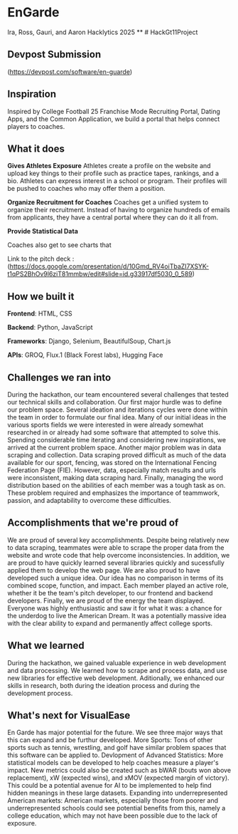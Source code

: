 # EnGarde
Ira, Ross, Gauri, and Aaron Hacklytics 2025
** # HackGt11Project

## Devpost Submission
(https://devpost.com/software/en-guarde)

## Inspiration
Inspired by College Football 25 Franchise Mode Recruiting Portal, Dating Apps, and the Common Application, we build a portal that helps connect players to coaches. 


## What it does
**Gives Athletes Exposure**
Athletes create a profile on the website and upload key things to their profile such as practice tapes, rankings, and a bio. Athletes can express interest in a school or program. Their profiles will be pushed to coaches who may offer them a position.

**Organize Recruitment for Coaches**
Coaches get a unified system to organize their recruitment. Instead of having to organize hundreds of emails from applicants, they have a central portal where they can do it all from.

**Provide Statistical Data**

Coaches also get to see charts that 

Link to the pitch deck : (https://docs.google.com/presentation/d/10Gmd_RV4oiTbaZI7XSYK-t1qPS2BhOv9l6ziT81mmbw/edit#slide=id.g33917df5030_0_589)

## How we built it
**Frontend**: HTML, CSS

**Backend**: Python, JavaScript

**Frameworks**: Django, Selenium, BeautifulSoup, Chart.js

**APIs**: GROQ, Flux.1 (Black Forest labs), Hugging Face

## Challenges we ran into
During the hackathon, our team encountered several challenges that tested our technical skills and collaboration. Our first major hurdle was to define our problem space. Several ideation and iterations cycles were done within the team in order to formulate our final idea. Many of our initial ideas in the various sports fields we were interested in were already somewhat researched in or already had some software that attempted to solve this. Spending considerable time iterating and considering new inspirations, we arrived at the current problem space. Another major problem was in data scraping and collection. Data scraping proved difficult as much of the data available for our sport, fencing, was stored on the International Fencing Federation Page (FIE). However, data, especially match results and urls were inconsistent, making data scraping hard. Finally, managing the word distribution based on the abilities of each member was a tough task as on. These problem required and emphasizes the importance of teammwork, passion, and adaptability to overcome these difficulties.

## Accomplishments that we're proud of
We are proud of several key accomplishments. Despite being relatively new to data scraping, teammates were able to scrape the proper data from the website and wrote code that help overcome inconsistencies. In addition, we are proud to have quickly learned several libraries quickly and sucessfully applied them to develop the web page. We are also proud to have developed such a unique idea. Our idea has no comparison in terms of its combined scope, function, and impact. Each member played an active role, whether it be the team's pitch developer, to our frontend and backend developers. Finally, we are proud of the energy the team displayed. Everyone was highly enthusiastic and saw it for what it was: a chance for the underdog to live the American Dream. It was a potentially massive idea with the clear ability to expand and permanently affect college sports.

## What we learned
During the hackathon, we gained valuable experience in web development and data processing. We learned how to scrape and process data, and use new libraries for effective web development. Aditionally, we enhanced our skills in research, both during the ideation process and during the development process.

## What's next for VisualEase
En Garde has major potential for the future. We see three major ways that this can expand and be furthur developed.
More Sports: Tons of other sports such as tennis, wrestling, and golf have similar problem spaces that this software can be applied to. 
Devlopment of Advanced Statistics: More statistical models can be developed to help coaches measure a player's impact. New metrics could also be created such as bWAR (bouts won above replacement), xW (expected wins), and xMOV (expected margin of victory). This could be a potential avenue for AI to be implemented to help find hidden meanings in these large datasets.
Expanding into underrepresented American markets: American markets, especially those from poorer and underrepresented schools could see potential benefits from this, namely a college education, which may not have been possible due to the lack of exposure.




